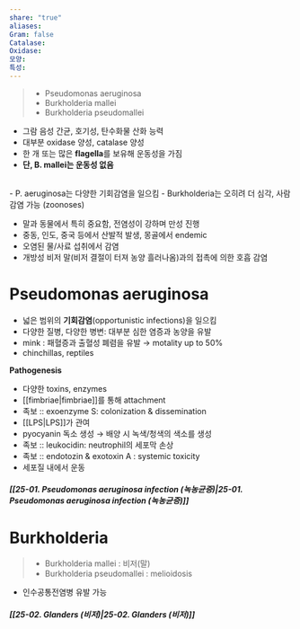 ```yaml
---
share: "true"
aliases: 
Gram: false
Catalase: 
Oxidase: 
모양: 
특성: 
---
```


> - Pseudomonas aeruginosa
> - Burkholderia mallei
> - Burkholderia pseudomallei

- 그람 음성 간균, 호기성, 탄수화물 산화 능력
- 대부분 oxidase 양성, catalase 양성
- 한 개 또는 많은 **flagella**를 보유해 운동성을 가짐
- **단, B. mallei는 운동성 없음**
<br>
- P. aeruginosa는 다양한 기회감염을 일으킴
- Burkholderia는 오히려 더 심각, 사람 감염 가능 (zoonoses)
<br>

- 말과 동물에서 특히 중요함, 전염성이 강하며 만성 진행
- 중동, 인도, 중국 등에서 산발적 발생, 몽골에서 endemic
- 오염된 물/사료 섭취에서 감염
- 개방성 비저 말(비저 결절이 터져 농양 흘러나옴)과의 접촉에 의한 호흡 감염

# Pseudomonas aeruginosa

- 넓은 범위의 **기회감염**(opportunistic infections)을 일으킴
- 다양한 질병, 다양한 병변: 대부분 심한 염증과 농양을 유발
- mink : 패혈증과 출혈성 폐렴을 유발 → motality up to 50%
- chinchillas, reptiles

**Pathogenesis**
- 다양한 toxins, enzymes
- [[fimbriae|fimbriae]]를 통해 attachment
- 족보 :: exoenzyme S: colonization & dissemination
- [[LPS|LPS]]가 관여
- pyocyanin 독소 생성 → 배양 시 녹색/청색의 색소를 생성
- 족보 :: leukocidin: neutrophil의 세포막 손상
- 족보 :: endotozin & exotoxin A : systemic toxicity
- 세포질 내에서 운동

##### [[25-01. Pseudomonas aeruginosa infection (녹농균증)|25-01. Pseudomonas aeruginosa infection (녹농균증)]]

# Burkholderia

>- Burkholderia mallei : 비저(말)
>- Burkholderia pseudomallei : melioidosis

- 인수공통전염병 유발 가능

##### [[25-02. Glanders (비저)|25-02. Glanders (비저)]]

